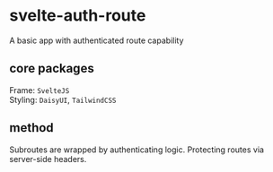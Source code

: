 # svelte-auth-route

A basic app with authenticated route capability

## core packages

Frame: `SvelteJS`  
Styling: `DaisyUI`, `TailwindCSS`

## method

Subroutes are wrapped by authenticating logic. Protecting routes via server-side headers.
